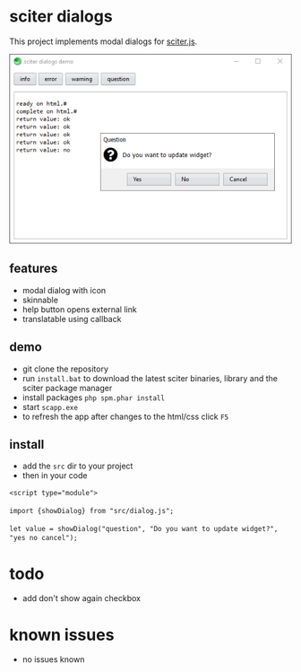 # sciter dialogs

This project implements modal dialogs for [sciter.js](https://sciter.com/).

![sciter dialogs screenshot](screenshot.png)

## features

- modal dialog with icon
- skinnable
- help button opens external link
- translatable using callback

## demo

- git clone the repository
- run `install.bat` to download the latest sciter binaries, library and the sciter package manager
- install packages `php spm.phar install`
- start `scapp.exe`
- to refresh the app after changes to the html/css click `F5`

## install

- add the `src` dir to your project
- then in your code

```
<script type="module">

import {showDialog} from "src/dialog.js";

let value = showDialog("question", "Do you want to update widget?", "yes no cancel");
```

# todo

- add don't show again checkbox

# known issues

- no issues known
